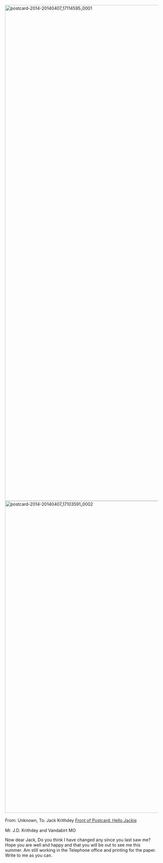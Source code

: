 <html><body><a href="http://107.170.91.122/wp-content/uploads/2014/04/postcard-2014-20140407_17114595_0001.jpg"><img class="alignnone size-full wp-image-41" src="http://107.170.91.122/wp-content/uploads/2014/04/postcard-2014-20140407_17114595_0001.jpg" alt="postcard-2014-20140407_17114595_0001" width="931" height="1631"></a><a href="http://107.170.91.122/wp-content/uploads/2014/04/postcard-2014-20140407_17103591_0002.jpg"><img class="alignnone size-full wp-image-40" src="http://107.170.91.122/wp-content/uploads/2014/04/postcard-2014-20140407_17103591_0002.jpg" alt="postcard-2014-20140407_17103591_0002" width="1517" height="1026">
</a>

From: Unknown, To: Jack Krithdey
<a href="http://107.170.91.122/wp-content/uploads/2014/04/postcard-2014-20140407_17103591_0002.jpg"><span style="color: #2b2b2b; line-height: 1.5;">Front of Postcard: Hello Jackie</span></a>

Mr. J.D. Krithdey and Vandabirt
MO

Now dear Jack,
Do you think I have changed any since you last saw me? Hope you are well and happy and that you will be out to see me this summer. Am still working in the Telephone office and printing for the paper. Write to me as you can.

 </body></html>